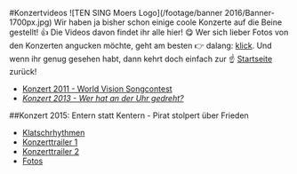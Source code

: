 #Konzertvideos
![TEN SING Moers Logo](/footage/banner 2016/Banner-1700px.jpg)
Wir haben ja bisher schon einige coole Konzerte auf die Beine gestellt! :thumbsup: Die Videos davon findet ihr alle hier! :yum: Wer sich lieber Fotos von den Konzerten angucken möchte, geht am besten :point_right: dalang: [klick](../Fotos/Konzerte.md). Und wenn ihr genug gesehen habt, dann kehrt doch einfach zur :point_up: [Startseite](../../Links.md) zurück!

* [Konzert 2011 - World Vision Songcontest](https://www.youtube.com/watch?v=1iQlYyfMBVI)
* *[Konzert 2013 - Wer hat an der Uhr gedreht?](https://www.youtube.com/watch?v=UkYiYnhFTEw)*

##Konzert 2015: Entern statt Kentern - Pirat stolpert über Frieden
* [Klatschrhythmen](https://www.youtube.com/watch?v=ZAKt2GK_wM4)
* [Konzerttrailer 1](https://www.youtube.com/watch?v=gNZKlokSyaE)
* [Konzerttrailer 2](https://www.youtube.com/watch?v=iIZoKt5ebSo)
* [Fotos](https://www.flickr.com/gp/tsmoers/2G24Zv)
